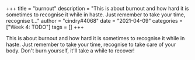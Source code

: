 +++
title = "burnout"
description = "This is about burnout and how hard it is sometimes to recognise it while in haste. Just remember to take your time, recognise t..."
author = "cindry#4068"
date = "2021-04-09"
categories = ["Week 4: TODO"]
tags = []
+++

This is about burnout and how hard it is sometimes to recognise it while in haste. Just remember to take your time, recognise to take care of your body. Don't burn yourself, it'll take a while to recover!
